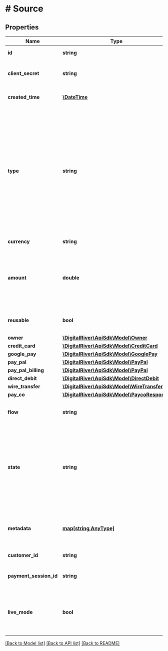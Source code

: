 # # Source

## Properties

Name | Type | Description | Notes
------------ | ------------- | ------------- | -------------
**id** | **string** | Unique identifier for the source. | [optional] [readonly] 
**client_secret** | **string** | Used for client-side retrieval using a public key. | [optional] 
**created_time** | [**\DateTime**](\DateTime.md) | Time when the source was created. | [optional] [readonly] 
**type** | **string** | The payment type of the source. The payment type will correspond to another element in the source response that contains detailed information specific to the type. For example, a type of creditCard indicates that there is an object in the response named creditCard. | [optional] 
**currency** | **string** | Three-letter ISO currency code. | [optional] 
**amount** | **double** | Amount associated with the source. Once ready, the source will be charged this amount. Required for single_use sources. | [optional] 
**reusable** | **bool** | If true, you can reuse this source, if false, only once. | [optional] 
**owner** | [**\DigitalRiver\ApiSdk\Model\Owner**](Owner.md) |  | [optional] 
**credit_card** | [**\DigitalRiver\ApiSdk\Model\CreditCard**](CreditCard.md) |  | [optional] 
**google_pay** | [**\DigitalRiver\ApiSdk\Model\GooglePay**](GooglePay.md) |  | [optional] 
**pay_pal** | [**\DigitalRiver\ApiSdk\Model\PayPal**](PayPal.md) |  | [optional] 
**pay_pal_billing** | [**\DigitalRiver\ApiSdk\Model\PayPal**](PayPal.md) |  | [optional] 
**direct_debit** | [**\DigitalRiver\ApiSdk\Model\DirectDebit**](DirectDebit.md) |  | [optional] 
**wire_transfer** | [**\DigitalRiver\ApiSdk\Model\WireTransfer**](WireTransfer.md) |  | [optional] 
**pay_co** | [**\DigitalRiver\ApiSdk\Model\PaycoResponse**](PaycoResponse.md) |  | [optional] 
**flow** | **string** | The authentication flow of the source. | [optional] 
**state** | **string** | The status of the source, one of pending_funds, pending_redirect, requires_action, cancelled, chargeable, consumed or failed. You can only use chargeable sources to create a charge. | [optional] 
**metadata** | [**map[string,AnyType]**](AnyType.md) | Key-value pairs used to store additional data. Value can be string, boolean or integer types. | [optional] 
**customer_id** | **string** | Unique identifier of a customer. | [optional] [readonly] 
**payment_session_id** | **string** | Tracks the process of collecting a payment. | [optional] 
**live_mode** | **bool** | Has the value true if the object exists in live mode or the value false if the object exists in test mode. | [optional] 

[[Back to Model list]](../../README.md#documentation-for-models) [[Back to API list]](../../README.md#documentation-for-api-endpoints) [[Back to README]](../../README.md)


